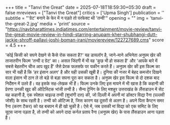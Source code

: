 +++
title = "Tanvi the Great"
date = 2025-07-18T18:59:30+05:30
draft = false
mreviews = ["Tanvi the Great"]
critics = ['Upma Singh']
publication = ''
subtitle = "'ग्रेट' बनाने के फेर में न पड़ते तो परफेक्ट थी 'तन्वी'"
opening = ""
img = 'tanvi-the-great-2.jpg'
media = 'print'
source = "https://navbharattimes.indiatimes.com/entertainment/movie-review/tanvi-the-great-movie-review-in-hindi-starring-anupam-kher-shubhangi-dutt-jackie-shroff-pallavi-joshi-boman-irani/moviereview/122727689.cms"
score = 4.5
+++

'कोई किसी को सपने देखने से कैसे रोक सकता है?' यह डायलॉग है, जाने-माने अभिनेता अनुपम खेर की ताजातरीन फिल्म 'तन्वी द ग्रेट' का। असल जिंदगी में भी वह 'कुछ भी हो सकता है' और 'आपके बारे में सबसे बेहतरीन चीज आप खुद हैं' जैसे प्रेरक फलसफे पर यकीन करते हैं। अनुपम खेर की इस फिल्म का सार भी यही है कि 'हर इंसान अलग' है और यही उसकी खूबी है। दुनिया की नजर में बेहद कमजोर दिखने वाला इंसान भी ठान ले तो बड़े से बड़ा सपना पूरा कर सकता है। अनुपम खेर इस फिल्म से दो दशक बाद निर्देशन में उतरे हैं। वह इसके सह-लेखक भी हैं। फिल्म उनके लिए इस मायने में भी खास है कि कहानी की प्रेरणा उनकी खुद की ऑटिस्टिक भांजी तन्वी है। सैन्य ट्रेनिंग के लिए मशहूर उत्तराखंड के लैंसडाउन में सेट यह कहानी है, एक स्पेशल चाइल्ड तन्वी (शुभांगी दत्त) की, जो दिल्ली में अपनी मां डॉक्टर विद्या रैना (पल्लवी जोशी) के साथ रहती है। तन्वी को ऑटिज्म है, जिस कारण वह दूसरों से अलग है। अपने पिता कैप्टन समर रैना (करण टैकर) को वह बचपन में ही खो चुकी है। ऐसे में, जब उसकी मां विद्या को एक समिट के लिए यूएस जाना पड़ता है, तो तन्वी को अपने दादा कर्नल प्रताप रैना (अनुपम खेर) के पास लैंसडाउन आना पड़ता है।
